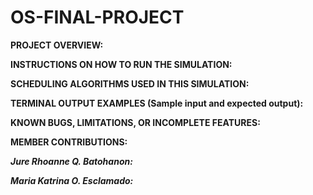 # OS-FINAL-PROJECT
**PROJECT OVERVIEW:**

**INSTRUCTIONS ON HOW TO RUN THE SIMULATION:**

**SCHEDULING ALGORITHMS USED IN THIS SIMULATION:**

**TERMINAL OUTPUT EXAMPLES (Sample input and expected output):**

**KNOWN BUGS, LIMITATIONS, OR INCOMPLETE FEATURES:**


**MEMBER CONTRIBUTIONS:**

_**Jure Rhoanne Q. Batohanon:**_


_**Maria Katrina O. Esclamado:**_
